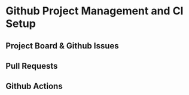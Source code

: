 # Github Project Management and CI Setup


## Project Board & Github Issues

## Pull Requests

## Github Actions
